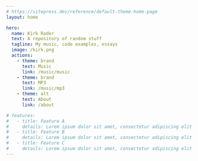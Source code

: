 ```yaml
---
# https://vitepress.dev/reference/default-theme-home-page
layout: home

hero:
  name: Kirk Rader
  text: A repository of random stuff
  tagline: My music, code examples, essays
  image: /kirk.png
  actions:
    - theme: brand
      text: Music
      link: /music/music
    - theme: brand
      text: MP3
      link: /music/mp3
    - theme: alt
      text: About
      link: /about

# features:
#   - title: Feature A
#     details: Lorem ipsum dolor sit amet, consectetur adipiscing elit
#   - title: Feature B
#     details: Lorem ipsum dolor sit amet, consectetur adipiscing elit
#   - title: Feature C
#     details: Lorem ipsum dolor sit amet, consectetur adipiscing elit
---
```



